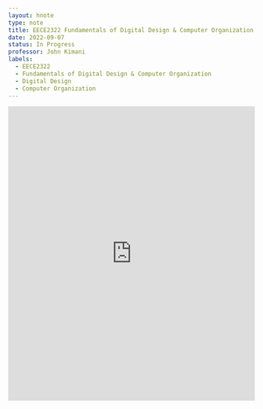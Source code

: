 ```yaml
---
layout: hnote
type: note
title: EECE2322 Fundamentals of Digital Design & Computer Organization
date: 2022-09-07
status: In Progress
professor: John Kimani
labels:
  - EECE2322
  - Fundamentals of Digital Design & Computer Organization
  - Digital Design
  - Computer Organization
---
```


<iframe src="https://drive.google.com/embeddedfolderview?id=18zGiqOp-fFEQw3NiMh70bU-CaYUtkL8e#list" style="width:100%; height:600px; border:0;"></iframe>
